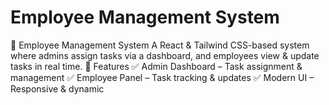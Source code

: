 # Employee Management System
 🏢 Employee Management System A React & Tailwind CSS-based system where admins assign tasks via a dashboard, and employees view & update tasks in real time.  🚀 Features ✅ Admin Dashboard – Task assignment & management ✅ Employee Panel – Task tracking & updates ✅ Modern UI – Responsive & dynamic
